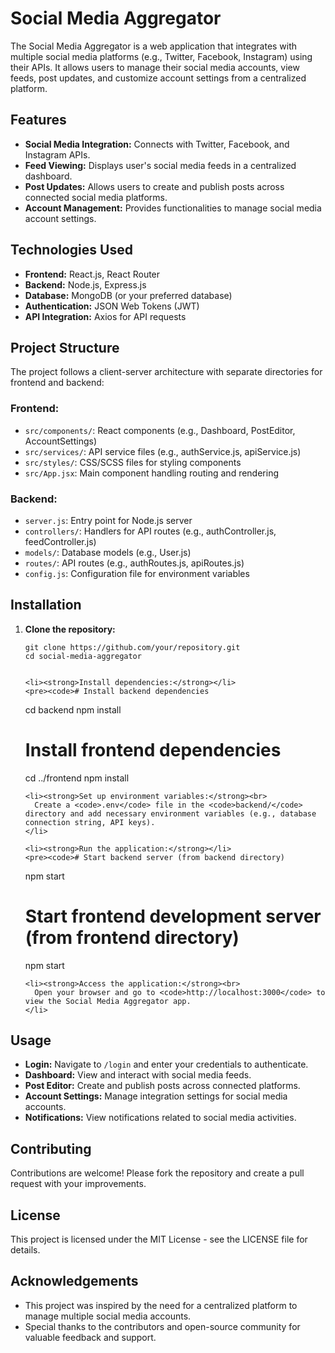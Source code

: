 <!DOCTYPE html>
<html lang="en">
<head>
  <meta charset="UTF-8">
  <meta name="viewport" content="width=device-width, initial-scale=1.0">
 
</head>
<body>

  <h1>Social Media Aggregator</h1>
  
  <p>The Social Media Aggregator is a web application that integrates with multiple social media platforms (e.g., Twitter, Facebook, Instagram) using their APIs. It allows users to manage their social media accounts, view feeds, post updates, and customize account settings from a centralized platform.</p>


  <h2>Features</h2>

  <ul>
    <li><strong>Social Media Integration:</strong> Connects with Twitter, Facebook, and Instagram APIs.</li>
    <li><strong>Feed Viewing:</strong> Displays user's social media feeds in a centralized dashboard.</li>
    <li><strong>Post Updates:</strong> Allows users to create and publish posts across connected social media platforms.</li>
    <li><strong>Account Management:</strong> Provides functionalities to manage social media account settings.</li>
  </ul>

  <h2>Technologies Used</h2>

  <ul>
    <li><strong>Frontend:</strong> React.js, React Router</li>
    <li><strong>Backend:</strong> Node.js, Express.js</li>
    <li><strong>Database:</strong> MongoDB (or your preferred database)</li>
    <li><strong>Authentication:</strong> JSON Web Tokens (JWT)</li>
    <li><strong>API Integration:</strong> Axios for API requests</li>
  </ul>

  <h2>Project Structure</h2>

  <p>The project follows a client-server architecture with separate directories for frontend and backend:</p>

  <h3>Frontend:</h3>
  <ul>
    <li><code>src/components/</code>: React components (e.g., Dashboard, PostEditor, AccountSettings)</li>
    <li><code>src/services/</code>: API service files (e.g., authService.js, apiService.js)</li>
    <li><code>src/styles/</code>: CSS/SCSS files for styling components</li>
    <li><code>src/App.jsx</code>: Main component handling routing and rendering</li>
  </ul>

  <h3>Backend:</h3>
  <ul>
    <li><code>server.js</code>: Entry point for Node.js server</li>
    <li><code>controllers/</code>: Handlers for API routes (e.g., authController.js, feedController.js)</li>
    <li><code>models/</code>: Database models (e.g., User.js)</li>
    <li><code>routes/</code>: API routes (e.g., authRoutes.js, apiRoutes.js)</li>
    <li><code>config.js</code>: Configuration file for environment variables</li>
  </ul>

  <h2>Installation</h2>

  <ol>
    <li><strong>Clone the repository:</strong></li>
    <pre><code>git clone https://github.com/your/repository.git
cd social-media-aggregator
    </code></pre>

    <li><strong>Install dependencies:</strong></li>
    <pre><code># Install backend dependencies
cd backend
npm install

# Install frontend dependencies
cd ../frontend
npm install
    </code></pre>

    <li><strong>Set up environment variables:</strong><br>
      Create a <code>.env</code> file in the <code>backend/</code> directory and add necessary environment variables (e.g., database connection string, API keys).
    </li>

    <li><strong>Run the application:</strong></li>
    <pre><code># Start backend server (from backend directory)
npm start

# Start frontend development server (from frontend directory)
npm start
    </code></pre>

    <li><strong>Access the application:</strong><br>
      Open your browser and go to <code>http://localhost:3000</code> to view the Social Media Aggregator app.
    </li>
  </ol>

  <h2>Usage</h2>

  <ul>
    <li><strong>Login:</strong> Navigate to <code>/login</code> and enter your credentials to authenticate.</li>
    <li><strong>Dashboard:</strong> View and interact with social media feeds.</li>
    <li><strong>Post Editor:</strong> Create and publish posts across connected platforms.</li>
    <li><strong>Account Settings:</strong> Manage integration settings for social media accounts.</li>
    <li><strong>Notifications:</strong> View notifications related to social media activities.</li>
  </ul>

  <h2>Contributing</h2>

  <p>Contributions are welcome! Please fork the repository and create a pull request with your improvements.</p>

  <h2>License</h2>

  <p>This project is licensed under the MIT License - see the LICENSE file for details.</p>

  <h2>Acknowledgements</h2>

  <ul>
    <li>This project was inspired by the need for a centralized platform to manage multiple social media accounts.</li>
    <li>Special thanks to the contributors and open-source community for valuable feedback and support.</li>
  </ul>

</body>
</html>
